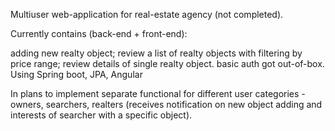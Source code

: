 Multiuser web-application for real-estate agency (not completed).

Currently contains (back-end + front-end):

adding new realty object;
review a list of realty objects with filtering by price range;
review details of single realty object.
basic auth got out-of-box.
Using Spring boot, JPA, Angular

In plans to implement separate functional for different user categories - owners, searchers, realters (receives notification on new object adding and interests of searcher with a specific object).